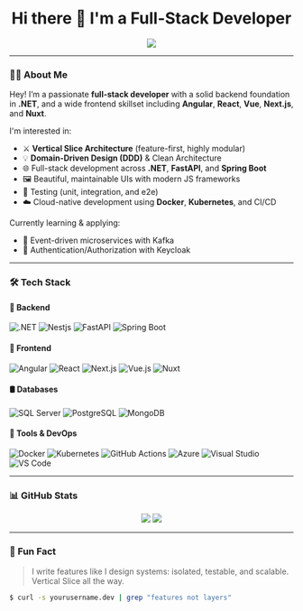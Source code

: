 <h1 align="center">Hi there 👋 I'm a Full-Stack Developer</h1>

<p align="center">
  <img src="https://readme-typing-svg.demolab.com/?lines=Full-stack+.NET+Engineer+%F0%9F%9A%80;Vertical+Slice+Architecture+Advocate;Angular+%7C+React+%7C+Vue+%7C+Nuxt+%7C+Next.js;FastAPI+%7C+Spring+Boot+%7C+Mongo+%7C+SQL+%7C+PostgreSQL;Let's+build+clean%2C+scalable+systems+!" />
</p>

---

### 👨‍💻 About Me

Hey! I’m a passionate **full-stack developer** with a solid backend foundation in **.NET**, and a wide frontend skillset including **Angular**, **React**, **Vue**, **Next.js**, and **Nuxt**.

I'm interested in:
- ⚔️ **Vertical Slice Architecture** (feature-first, highly modular)
- 💡 **Domain-Driven Design (DDD)** & Clean Architecture
- 🌐 Full-stack development across **.NET**, **FastAPI**, and **Spring Boot**
- 🖼️ Beautiful, maintainable UIs with modern JS frameworks
- 🧪 Testing (unit, integration, and e2e)
- ☁️ Cloud-native development using **Docker**, **Kubernetes**, and CI/CD

Currently learning & applying:
- 🚀 Event-driven microservices with Kafka
- 🔐 Authentication/Authorization with Keycloak


---

### 🛠️ Tech Stack

#### 🧩 Backend
![.NET](https://img.shields.io/badge/-DotNet-512BD4?style=flat&logo=dotnet&logoColor=white)
![Nestjs](https://img.shields.io/badge/-Nestjs-512BD4?style=flat&logo=dotnet&logoColor=red)
![FastAPI](https://img.shields.io/badge/-FastAPI-009688?style=flat&logo=fastapi&logoColor=white)
![Spring Boot](https://img.shields.io/badge/-Spring%20Boot-6DB33F?style=flat&logo=spring-boot&logoColor=white)

#### 🎨 Frontend
![Angular](https://img.shields.io/badge/-Angular-DD0031?style=flat&logo=angular&logoColor=white)
![React](https://img.shields.io/badge/-React-61DAFB?style=flat&logo=react&logoColor=black)
![Next.js](https://img.shields.io/badge/-Next.js-000000?style=flat&logo=nextdotjs&logoColor=white)
![Vue.js](https://img.shields.io/badge/-Vue.js-42b883?style=flat&logo=vuedotjs&logoColor=white)
![Nuxt](https://img.shields.io/badge/-Nuxt-00c58e?style=flat&logo=nuxtdotjs&logoColor=white)

#### 🛢️ Databases
![SQL Server](https://img.shields.io/badge/-SQL%20Server-CC2927?style=flat&logo=microsoftsqlserver&logoColor=white)
![PostgreSQL](https://img.shields.io/badge/-PostgreSQL-336791?style=flat&logo=postgresql&logoColor=white)
![MongoDB](https://img.shields.io/badge/-MongoDB-47A248?style=flat&logo=mongodb&logoColor=white)

#### 🧰 Tools & DevOps
![Docker](https://img.shields.io/badge/-Docker-2496ED?style=flat&logo=docker&logoColor=white)
![Kubernetes](https://img.shields.io/badge/-Kubernetes-326ce5?style=flat&logo=kubernetes&logoColor=white)
![GitHub Actions](https://img.shields.io/badge/-GitHub%20Actions-2088FF?style=flat&logo=githubactions&logoColor=white)
![Azure](https://img.shields.io/badge/-Azure-0078D4?style=flat&logo=microsoftazure&logoColor=white)
![Visual Studio](https://img.shields.io/badge/-Visual%20Studio-5C2D91?style=flat&logo=visualstudio&logoColor=white)
![VS Code](https://img.shields.io/badge/-VS%20Code-007ACC?style=flat&logo=visualstudiocode&logoColor=white)


---

### 📊 GitHub Stats

<p align="center">
  <img src="https://github-readme-stats.vercel.app/api?username=yourusername&show_icons=true&theme=tokyonight" />
  <img src="https://github-readme-streak-stats.herokuapp.com/?user=yourusername&theme=tokyonight" />
</p>

---

### 🎯 Fun Fact

> I write features like I design systems: isolated, testable, and scalable. Vertical Slice all the way.  

```bash
$ curl -s yourusername.dev | grep "features not layers"
